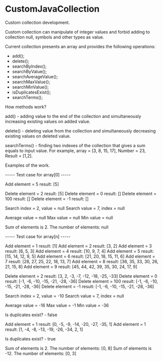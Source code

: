 # CustomJavaCollection
Custom collection development.

Custom collection can manipulate of integer values and forbid adding to collection null, symbols and other types as value.

Current collection presents an array and provides the following operations:
  - add();
  - delete();
  - searchByIndex();
  - searchByValue();
  - searchAverageValue();
  - searchMaxValue();
  - searchMinValue();
  - isDuplicatesExist();
  - searchTerms();

How methods work?

  add() - adding value to the end of the collection and simultaneously increasing existing values on added value.

  delete() - deleting value from the collection and simultaneously decreasing existing values on deleted value.

  searchTerms() - finding two indexes of the collection that gives a sum equals to input value.
                  For example, array = [3, 8, 15, 17], Number = 23, Result = [1,2].


Examples of the work.

----- Test case for array[0] -----

Add    element = 5    result: [5]

Delete element = 2    result: [5]
Delete element = 0    result: []
Delete element = 100  result: []
Delete element = -1   result: []

Search index = 2, value = null
Search value = 7, index = null

Average value = null
Max value     = null
Min value     = null

Sum of elements is 2.   The number of elements: null



----- Test case for array[n] -----

Add    element = 1    result: [1]
Add    element = 2    result: [3, 2]
Add    element = 3    result: [6, 5, 3]
Add    element = 4    result: [10, 9, 7, 4]
Add    element = 5    result: [15, 14, 12, 9, 5]
Add    element = 6    result: [21, 20, 18, 15, 11, 6]
Add    element = 7    result: [28, 27, 25, 22, 18, 13, 7]
Add    element = 8    result: [36, 35, 33, 30, 26, 21, 15, 8]
Add    element = 9    result: [45, 44, 42, 39, 35, 30, 24, 17, 9]

Delete element = 2    result: [3, 2, -3, -7, -12, -18, -25, -33]
Delete element = 0    result: [-1, -6, -10, -15, -21, -28, -36]
Delete element = 100  result: [-1, -6, -10, -15, -21, -28, -36]
Delete element = -1   result: [-1, -6, -10, -15, -21, -28, -36]

Search index = 2, value = -10
Search value = 7, index = null

Average value = -16
Max value     = -1
Min value     = -36

Is duplicates exist? - false

Add    element = 1    result: [0, -5, -9, -14, -20, -27, -35, 1]
Add    element = 1    result: [1, -4, -8, -13, -19, -26, -34, 2, 1]

Is duplicates exist? - true

Sum of elements is 2.   The number of elements: [0, 8]
Sum of elements is -12. The number of elements: [0, 3]